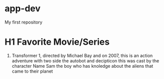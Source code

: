 # app-dev
My first repository

# H1 Favorite Movie/Series 
1. Transformer 1, directed by Michael Bay and on 2007, this is an action adventure with two side the autobot and decipticon this was cast by the character Name Sam the boy who has knoledge about the aliens that came to their planet
